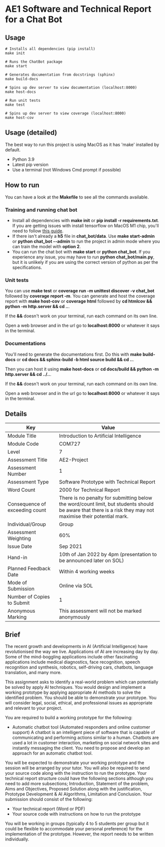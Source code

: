 # AE1 Software and Technical Report for a Chat Bot

## Usage

```
# Installs all dependencies (pip install)
make init

# Runs the ChatBot package
make start

# Generates documentation from docstrings (sphinx)
make build-docs

# Spins up dev server to view documentation (localhost:8000)
make host-docs

# Run unit tests
make test

# Spins up dev server to view coverage (localhost:8000)
make host-cov

```

## Usage (detailed)

The best way to run this project is using MacOS as it has 'make' installed by default.

- Python 3.9
- Latest pip version
- Use a terminal (not Windows Cmd prompt if possible)

## How to run

You can have a look at the **Makefile** to see all the commands available.

### Training and running chat bot

- Install all dependencies with **make init** or **pip install -r requirements.txt**. If you are getting issues with install tensorflow on MacOS M1 chip, you'll need to follow [this guide](https://developer.apple.com/metal/tensorflow-plugin/).
- If there isn't already a **h5** file in **chat_bot/data**. Use **make start-admin** or **python chat_bot --admin** to run the project in admin mode where you can train the model with **option 2**.
- You can run the chat bot with **make start** or **python chat_bot**. If you experience any issue, you may have to run **python chat_bot/__main__.py**, but it is unlikely if you are using the correct version of python as per the specifications.

### Unit tests

You can use **make test** or **coverage run -m unittest discover -v chat_bot** followed by **coverage report -m**. You can generate and host the coverage report with **make host-cov** or **coverage html** followed by **cd htmlcov && python -m http.server && cd ..**.

If the **&&** doesn't work on your terminal, run each command on its own line.

Open a web browser and in the url go to **localhost:8000** or whatever it says in the terminal.

### Documentations

You'll need to generate the documentations first. Do this with **make build-docs** or **cd docs && sphinx-build -b html source build && cd ..**.

Then you can host it using **make host-docs** or **cd docs/build && python -m http.server && cd ../..**.

If the **&&** doesn't work on your terminal, run each command on its own line.

Open a web browser and in the url go to **localhost:8000** or whatever it says in the terminal.

## Details

| Key                            | Value                                                                                                                                                        |
| ------------------------------ | ------------------------------------------------------------------------------------------------------------------------------------------------------------ |
| Module Title                   | Introduction to Artificial Intelligence                                                                                                                      |
| Module Code                    | COM727                                                                                                                                                       |
| Level                          | 7                                                                                                                                                            |
| Assessment Title               | AE2-Project                                                                                                                                                  |
| Assessment Number              | 1                                                                                                                                                            |
| Assessment Type                | Software Prototype with Technical Report                                                                                                                     |
| Word Count                     | 2000 for Technical Report                                                                                                                                    |
| Consequence of exceeding count | There is no penalty for submitting below the word/count limit, but students should be aware that there is a risk they may not maximise their potential mark. |
| Individual/Group               | Group                                                                                                                                                        |
| Assessment Weighting           | 60%                                                                                                                                                          |
| Issue Date                     | Sep 2021                                                                                                                                                     |
| Hand-in                        | 10th of Jan 2022 by 4pm (presentation to be announced later on SOL)                                                                                          |
| Planned Feedback Date          | Within 4 working weeks                                                                                                                                       |
| Mode of Submission             | Online via SOL                                                                                                                                               |
| Number of Copies to Submit     | 1                                                                                                                                                            |
| Anonymous Marking              | This assessment will not be marked anonymously                                                                                                               |

## Brief

The recent growth and developments in AI (Artificial Intelligence) have revolutionised the way we live. Applications of AI are increasing day by day. Some of the mind-boggling applications include other fascinating applications include medical diagnostics, face recognition, speech recognition and synthesis, robotics, self-driving cars, chatbots, language translation, and many more.

This assignment asks to identify a real-world problem which can potentially be solved by apply AI techniques. You would design and implement a working prototype by applying appropriate AI methods to solve the identified problem. You should be able to demonstrate your prototype. You will consider legal, social, ethical, and professional issues as appropriate and relevant to your project.

You are required to build a working prototype for the following:

- Automatic chatbot tool (Automated responders and online customer support) A chatbot is an intelligent piece of software that is capable of communicating and performing actions similar to a human. Chatbots are used a lot in customer interaction, marketing on social network sites and instantly messaging the client. You need to propose and develop an approach for an automatic chatbot tool.

You will be expected to demonstrate your working prototype and the session will be arranged by your tutor. You will also be required to send your source code along with the instruction to run the prototype. Your technical report structure could have the following sections although you need to add more subsections; Introduction, Statement of the problem, Aims and Objectives, Proposed Solution along with the justification, Prototype Development & AI Algorithms, Limitation and Conclusion. Your submission should consist of the following:

- Your technical report (Word or PDF)
- Your source code with instructions on how to run the prototype

You will be working in groups (typically 4 to 5 students per group but it could be flexible to accommodate your personal preference) for the implementation of the prototype. However, the report needs to be written individually.
